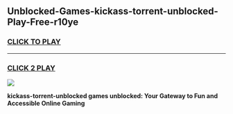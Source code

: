 
## Unblocked-Games-kickass-torrent-unblocked-Play-Free-r10ye
<h3>
<a href="https://premium76.site?title=kickass-torrent-unblocked&ref=10A">CLICK TO PLAY</a></h3>
<hr>

<h3>
<a href="https://premium76.site?title=kickass-torrent-unblocked&ref=10A">CLICK 2 PLAY</a>
  
</h3>

<a href="https://premium76.site?title=kickass-torrent-unblocked&ref=10A"><img src="https://clearcache.store/games.png"></a>


**kickass-torrent-unblocked games unblocked: Your Gateway to Fun and Accessible Online Gaming**

